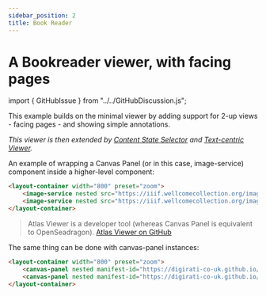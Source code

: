 ```yaml
---
sidebar_position: 2
title: Book Reader
---
```


# A Bookreader viewer, with facing pages

import { GitHubIssue } from "../../GitHubDiscussion.js";


This example builds on the minimal viewer by adding support for 2-up views - facing pages - and showing simple annotations.

_This viewer is then extended by [Content State Selector](./content-state-selector) and [Text-centric Viewer](./text-centric)._

An example of wrapping a Canvas Panel (or in this case, image-service) component inside a higher-level component:

```html
<layout-container width="800" preset="zoom">
    <image-service nested src="https://iiif.wellcomecollection.org/image/b18035723_0010.JP2" x="0" /> 
    <image-service nested src="https://iiif.wellcomecollection.org/image/b18035723_0011.JP2" x="2411" />
</layout-container>
```

<layout-container width="800" preset="zoom">
    <image-service nested src="https://iiif.wellcomecollection.org/image/b18035723_0010.JP2" x="0" /> 
    <image-service nested src="https://iiif.wellcomecollection.org/image/b18035723_0011.JP2" x="2411" />
</layout-container>

> Atlas Viewer is a developer tool (whereas Canvas Panel is equivalent to OpenSeadragon). [Atlas Viewer on GitHub](https://github.com/atlas-viewer/atlas)

The same thing can be done with canvas-panel instances:

```html
<layout-container width="800" preset="zoom">
    <canvas-panel nested manifest-id="https://digirati-co-uk.github.io/wunder.json" canvas-id="https://digirati-co-uk.github.io/wunder/canvases/8" x="0" /> 
    <canvas-panel nested manifest-id="https://digirati-co-uk.github.io/wunder.json" canvas-id="https://digirati-co-uk.github.io/wunder/canvases/9" x="2411" />
</layout-container>
```

<layout-container width="800" preset="zoom">
    <canvas-panel nested manifest-id="https://digirati-co-uk.github.io/wunder.json" canvas-id="https://digirati-co-uk.github.io/wunder/canvases/8" x="0" /> 
    <canvas-panel nested manifest-id="https://digirati-co-uk.github.io/wunder.json" canvas-id="https://digirati-co-uk.github.io/wunder/canvases/9" x="2411" />
</layout-container>


<GitHubIssue ghid="64" />
